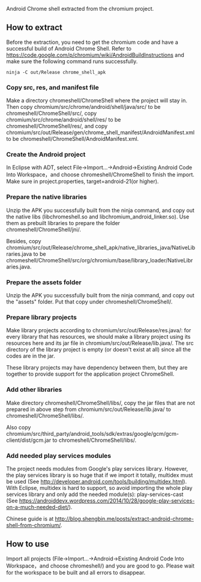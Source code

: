 Android Chrome shell extracted from the chromium project.

## How to extract

Before the extraction, you need to get the chromium code and have a successful build of Android Chrome Shell.
Refer to <https://code.google.com/p/chromium/wiki/AndroidBuildInstructions> and make sure the following command runs successfully.

	ninja -C out/Release chrome_shell_apk
	
### Copy src, res, and manifest file

Make a directory chromeshell/ChromeShell where the project will stay in. Then copy chromium/src/chrome/android/shell/java/src/ to be chromeshell/ChromeShell/src/, 
copy chromium/src/chrome/android/shell/res/ to be chromeshell/ChromeShell/res/, 
and copy chromium/src/out/Release/gen/chrome\_shell\_manifest/AndroidManifest.xml to be chromeshell/ChromeShell/AndroidManifest.xml.

### Create the Android project

In Eclipse with ADT, select File->Import...->Android->Existing Android Code Into Workspace，and choose chromeshell/ChromeShell to
finish the import. Make sure in project.properties, target=android-21(or higher).

### Prepare the native libraries

Unzip the APK you successfully built from the ninja command, and copy out the native libs (libchromeshell.so and libchromium\_android\_linker.so).
Use them as prebuilt libraries to prepare the folder chromeshell/ChromeShell/jni/.

Besides, copy chromium/src/out/Release/chrome\_shell\_apk/native\_libraries\_java/NativeLibraries.java to be chromeshell/ChromeShell/src/org/chromium/base/library\_loader/NativeLibraries.java.

### Prepare the assets folder

Unzip the APK you successfully built from the ninja command, and copy out the "assets" folder. Put that copy under chromeshell/ChromeShell/.

### Prepare library projects

Make library projects according to chromium/src/out/Release/res.java/: for every library that has resources, we should make a library project using its resources here and its jar file in chromium/src/out/Release/lib.java/.
The src directory of the library project is empty (or doesn't exist at all) since all the codes are in the jar.

These library projects may have dependency between them, but they are together to provide support for the application project ChromeShell.

### Add other libraries

Make directory chromeshell/ChromeShell/libs/, copy the jar files that are not prepared in above step from chromium/src/out/Release/lib.java/ to chromeshell/ChromeShell/libs/.

Also copy chromium/src/third\_party/android\_tools/sdk/extras/google/gcm/gcm-client/dist/gcm.jar to chromeshell/ChromeShell/libs/.

### Add needed play services modules

The project needs modules from Google's play services library. However, the play services library is so huge that if we import it totally, multidex must be used (See <http://developer.android.com/tools/building/multidex.html>).
With Eclipse, multidex is hard to support, so avoid importing the whole play services library and only add the needed module(s): play-services-cast
(See <https://androiddevx.wordpress.com/2014/10/28/google-play-services-on-a-much-needed-diet/>).

Chinese guide is at <http://blog.shengbin.me/posts/extract-android-chrome-shell-from-chromium/>.

## How to use

Import all projects (File->Import...->Android->Existing Android Code Into Workspace，and choose chromeshell/) and you are good to go. Please wait for the workspace to be built and all errors to disappear.